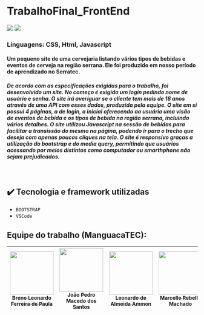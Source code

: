 # TrabalhoFinal_FrontEnd

<img src="https://img.shields.io/badge/Version-1.0.0-darkblue"/> <img src="https://img.shields.io/badge/Release%20Date-setember__30-darkviolet">
             
<h3> Linguagens: CSS, Html, Javascript </h3>
 
 <h4> Um pequeno site de uma cervejaria listando vários tipos de bebidas e eventos de cerveja na região serrana. Ele foi produzido em nosso período de aprendizado no Serratec. </h4>
<h5> De acordo com as especificações exigidas para o trabalho, foi desenvolvido um site. No começo é exigido um login pedindo nome de usuário e senha. O site irá averiguar se o cliente tem mais de 18 anos através de uma API com esses dados, produzida pela equipe. O site em si possui 4 páginas, a de login, a inicial oferecendo ao usuário uma visão de eventos de bebida e os tipos de bebida na região serrana, incluindo vários detalhes. O site utilizou Javascript na sessão de bebidas para facilitar a transissão do mesmo na página, podendo ir para o trecho que deseja com apenas poucos cliques na tela. O site é responsivo graças a utilização do bootstrap e do media query, permitindo que usuários acessando por meios distintos como computador ou smarthphone não sejam prejudicados. </h5>
<br>
              
 ## :heavy_check_mark: Tecnologia e framework utilizadas
- `BOOTSTRAP `
- `VSCode `

## Equipe do trabalho (ManguacaTEC):

| [<img src="https://avatars.githubusercontent.com/u/72474294?v=4" width=115><br><sub>Breno Leonardo Ferreira de Paula</sub>](https://github.com/BrenoLeonardo) |  [<img src="https://avatars.githubusercontent.com/u/110869919?v=4" width=115><br><sub>João Pedro Macedo dos Santos</sub>](https://github.com/JoaoPedroMS01) |  [<img src="https://avatars.githubusercontent.com/u/69130377?v=4" width=115><br><sub>Leonardo de Almeida Ammon</sub>](https://github.com/unamon) |  [<img src="https://avatars.githubusercontent.com/u/110869578?v=4" width=115><br><sub>Marcelle Rebello Machado</sub>](https://github.com/MarcelleMachado) |  [<img src="https://avatars.githubusercontent.com/u/110869577?v=4" width=115><br><sub>Paulo Gordon Petersen</sub>](https://github.com/PauloPetersen) | 
| :---: | :---: | :---: | :---: | :---: |

